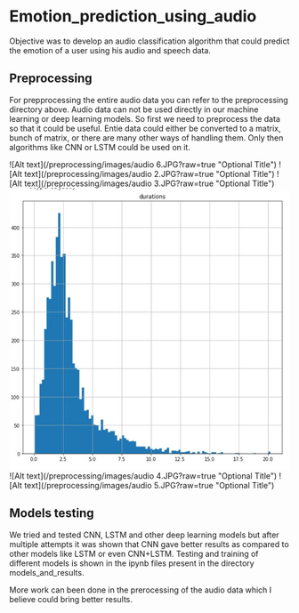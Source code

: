# Emotion_prediction_using_audio

Objective was to develop an audio classification algorithm 
that could predict the emotion of a user using his audio and speech data.

## Preprocessing

For prepprocessing the entire audio data you can refer to the preprocessing directory above.
Audio data can not be used directly in our machine learning or deep learning models.
So first we need to preprocess the data so that it could be useful. 
Entie data could either be converted to a matrix, bunch of matrix, or there are many other ways of handling them.
Only then algorithms like CNN or LSTM could be used on it.

![Alt text](/preprocessing/images/audio 6.JPG?raw=true "Optional Title")
![Alt text](/preprocessing/images/audio 2.JPG?raw=true "Optional Title")
![Alt text](/preprocessing/images/audio 3.JPG?raw=true "Optional Title")
![Alt text](/preprocessing/images/audio.JPG?raw=true "Optional Title")
![Alt text](/preprocessing/images/audio 4.JPG?raw=true "Optional Title")
![Alt text](/preprocessing/images/audio 5.JPG?raw=true "Optional Title")


## Models testing

We tried and tested CNN, LSTM and other deep learning models but after multiple attempts it was shown that CNN gave better results
as compared to other models like LSTM or even CNN+LSTM. 
Testing and training of different models is shown in the ipynb files present in the directory models_and_results.


More work can been done in the prerocessing of the audio data which I believe could bring better results. 
